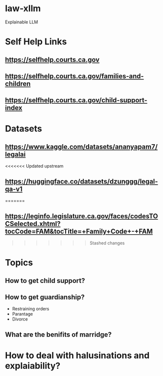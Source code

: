 # law-xllm
Explainable LLM
# Self Help Links 
## https://selfhelp.courts.ca.gov
## https://selfhelp.courts.ca.gov/families-and-children 
## https://selfhelp.courts.ca.gov/child-support-index

# Datasets 
## https://www.kaggle.com/datasets/ananyapam7/legalai
<<<<<<< Updated upstream
## https://huggingface.co/datasets/dzunggg/legal-qa-v1
=======
## https://leginfo.legislature.ca.gov/faces/codesTOCSelected.xhtml?tocCode=FAM&tocTitle=+Family+Code+-+FAM
>>>>>>> Stashed changes

# Topics
## How to get child support?
## How to get guardianship?
- Restraining orders
- Parantage
- Divorce
## What are the benifits of marridge?

# How to deal with halusinations and explaiability?
